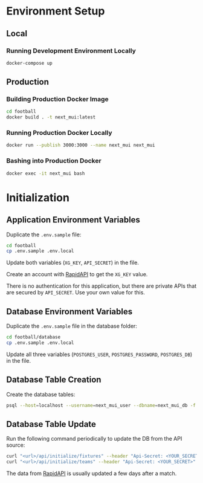 # Environment Setup

## Local

### Running Development Environment Locally

```sh
docker-compose up
```

## Production

### Building Production Docker Image

```sh
cd football
docker build . -t next_mui:latest
```

### Running Production Docker Locally

```sh
docker run --publish 3000:3000 --name next_mui next_mui
```

### Bashing into Production Docker

```sh
docker exec -it next_mui bash
```

# Initialization

## Application Environment Variables

Duplicate the `.env.sample` file:

```sh
cd football
cp .env.sample .env.local
```

Update both variables (`XG_KEY`, `API_SECRET`) in the file.

Create an account with [RapidAPI](https://rapidapi.com/Wolf1984/api/football-xg-statistics/) to get the `XG_KEY` value.

There is no authentication for this application, but there are private APIs that are secured by `API_SECRET`. Use your own value for this.

## Database Environment Variables

Duplicate the `.env.sample` file in the database folder:

```sh
cd football/database
cp .env.sample .env.local
```

Update all three variables (`POSTGRES_USER`, `POSTGRES_PASSWORD`, `POSTGRES_DB`) in the file.

## Database Table Creation

Create the database tables:

```sh
psql --host=localhost --username=next_mui_user --dbname=next_mui_db -f .postgres/createTable.sql
```

## Database Table Update

Run the following command periodically to update the DB from the API source:

```sh
curl "<url>/api/initialize/fixtures" --header "Api-Secret: <YOUR_SECRET>"
curl "<url>/api/initialize/teams" --header "Api-Secret: <YOUR_SECRET>"
```

The data from [RapidAPI](https://rapidapi.com/Wolf1984/api/football-xg-statistics/) is usually updated a few days after a match.
